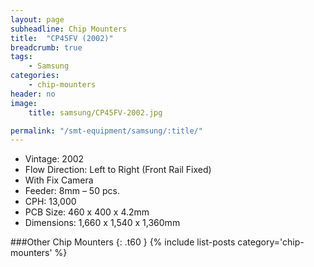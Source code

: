 ```yaml
---
layout: page
subheadline: Chip Mounters
title:  "CP45FV (2002)"
breadcrumb: true
tags:
    - Samsung
categories:
    - chip-mounters
header: no
image:
    title: samsung/CP45FV-2002.jpg

permalink: "/smt-equipment/samsung/:title/"
---
```


- Vintage: 2002
- Flow Direction: Left to Right (Front Rail Fixed)
- With Fix Camera
- Feeder: 8mm – 50 pcs.
- CPH: 13,000
- PCB Size: 460 x 400 x 4.2mm
- Dimensions: 1,660 x 1,540 x 1,360mm

###Other Chip Mounters
{: .t60 }
{% include list-posts category='chip-mounters' %}

